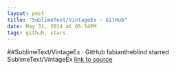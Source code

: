 ```yaml
---
layout: post
title: "SublimeText/VintageEx · GitHub"
date: May 31, 2014 at 05:54PM
tags: github, stars
---
```

##SublimeText/VintageEx · GitHub
fabiantheblind starred SublimeText/VintageEx
[link to source](http://ift.tt/Ppm40q) 
